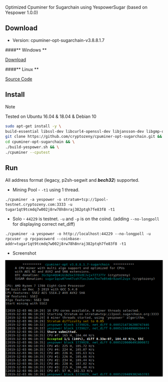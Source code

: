 
Optimized Cpuminer for Sugarchain using YespowerSugar (based on Yespower 1.0.0) 

## Download
- Version: cpuminer-opt-sugarchain-v3.8.8.1.7

<!-- tabs:start -->

####** Windows **

[Download](https://github.com/cryptozeny/cpuminer-opt-sugarchain/releases/download/v3.8.8.1.7rc1/cpuminer-opt-sugarchain-v3.8.8.1.7-w64.zip)


####** Linux **

[Source Code](https://github.com/cryptozeny/cpuminer-opt-sugarchain)

<!-- tabs:end -->

## Install
> [!Note]
>
>Tested on Ubuntu 16.04 & 18.04 & Debian 10

```bash
sudo apt-get install -y \
build-essential libssl-dev libcurl4-openssl-dev libjansson-dev libgmp-dev automake zlib1g-dev && \
git clone https://github.com/cryptozeny/cpuminer-opt-sugarchain.git && \
cd cpuminer-opt-sugarchain && \
./build-yespower.sh && \
./cpuminer --cputest
```

## Run
All address format (legacy, p2sh-segwit and ___bech32___) supported.

 * Mining Pool - `-t1` using 1 thread.
```
./cpuminer -a yespower -o stratum+tcp://1pool-testnet.cryptozeny.com:3333 -u tugar1qt9tcmdq7w002j8rw78h8nraj382ptqh7fe83f8 -t1
```

 * Solo - `44229` is testnet. `-u` and `-p` is on the coind. (adding `--no-longpoll` for displaying correct net_diff)
```
./cpuminer -a yespower -o http://localhost:44229 --no-longpoll -u rpcuser -p rpcpassword --coinbase-addr=tugar1qt9tcmdq7w002j8rw78h8nraj382ptqh7fe83f8 -t1
```

 * Screenshot

![screenshot-cpuminer.png](_images/screenshot-cpuminer.png)
